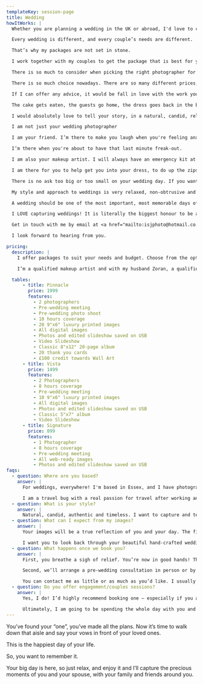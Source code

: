 ```yaml
---
templateKey: session-page
title: Wedding
howItWorks: |
  Whether you are planning a wedding in the UK or abroad, I'd love to chat!

  Every wedding is different, and every couple’s needs are different. 

  That’s why my packages are not set in stone. 

  I work together with my couples to get the package that is best for you, your needs – and your day. There is no wedding too big or too small. 

  There is so much to consider when picking the right photographer for you. 

  There is so much choice nowadays. There are so many different prices, and a lot of the time you don’t even know where to start! 

  If I can offer any advice, it would be fall in love with the work you see first. Your wedding photographs are the one thing that you will have left after the day has finished! 

  The cake gets eaten, the guests go home, the dress goes back in the box. The photographs are the one thing that really helps keep your memories of the day alive. The feelings rush back, and you get to relive the day over and over again every time you look through them. 

  I would absolutely love to tell your story, in a natural, candid, relaxed style. Capturing the raw real emotions and stories, giving you a visual heirloom to be proud of. 

  I am not just your wedding photographer  

  I am your friend. I’m there to make you laugh when you're feeling anxious. I’ll calm you down when you're stressed.

  I’m there when you're about to have that last minute freak-out.

  I am also your makeup artist. I will always have an emergency kit at the ready, and have lashes and glue for when the tears appear.

  I am there for you to help get you into your dress, to do up the zips, fix the ties, fasten the buckles, remind you you've got hair bands on your wrist, hold your bags, have the tissues ready, direct the guests, and can even transport your Auntie Joan to the reception.

  There is no ask too big or too small on your wedding day. If you want to see me, you'll see me. If you want me to blend in with the guests, I can certainly do that too. No two weddings are ever the same, and that is why I love my work so much!

  My style and approach to weddings is very relaxed, non-obtrusive and natural. I capture the moments as they unfold and tell your story through images.

  A wedding should be one of the most important, most memorable days of a couple’s life. As a couple you should be able to take in every single moment, and really enjoy the day you've spent so long planning.  As a photographer, I believe the moments should be captured and turned into memories. The raw emotions should be frozen in time, and the fun should be embraced – not forced, posed or set up. 

  I LOVE capturing weddings! It is literally the biggest honour to be a part of your day! I love how every single wedding and every single couple is different. I will work with and serve you, adapting to every environment. There is no wedding too big or too small.

  Get in touch with me by email at <a href="mailto:isjphoto@hotmail.co.uk">isjphoto@hotmail.co.uk</a> if you like my style and would like to know more.  

  I look forward to hearing from you.

pricing:
  description: |
    I offer packages to suit your needs and budget. Choose from the options below and please get in touch if you’d like anything a little different.

    I’m a qualified makeup artist and with my husband Zoran, a qualified and experienced hairdresser, we also offer hair and makeup packages with our company Krstev Kreates. If you’d like to add hair and makeup to your wedding package, click <a href="/sessions/hair-and-makeup">here</a> for more info.

  tables:
      - title: Pinnacle
        price: 1999
        features:
          - 2 photographers
          - Pre-wedding meeting
          - Pre-wedding photo shoot
          - 10 hours coverage
          - 20 9"x6" luxury printed images
          - All digital images
          - Photos and edited slideshow saved on USB
          - Video Slideshow
          - Classic 8"x12" 20-page album
          - 20 thank you cards
          - £100 credit towards Wall Art
      - title: Vista
        price: 1499
        features:
          - 2 Photographers
          - 8 hours coverage
          - Pre-wedding meeting
          - 10 9"x6" luxury printed images
          - All digital images
          - Photos and edited slideshow saved on USB
          - Classic 5"x7" album
          - Video Slideshow
      - title: Signature
        price: 899
        features:
          - 1 Photographer
          - 8 hours coverage
          - Pre-wedding meeting
          - All web-ready images
          - Photos and edited slideshow saved on USB
faqs:
  - question: Where are you based?
    answer: |
      For weddings, everywhere! I'm based in Essex, and I have photographed many local beautiful venues including Hedingham Castle, Gosfield Hall, Stockbrook Manor and Down Hall. I have photographed some amazing estate and manor houses in Kent and some classic and modern London Venues, for example Trinity House. I have travelled around the UK capturing weddings. 

      I am a travel bug with a real passion for travel after working and travelling the world on cruise ships and spending a year travelling Europe. So, if you’re planning a destination wedding (like I did), I would be more than happy to jump on a plane to tell your story! (Covid restrictions permitting). Contact me directly for a quotation. 
  - question: What is your style?
    answer: |
      Natural, candid, authentic and timeless. I want to capture and tell your story as it unfolds, giving a true representation of you and your day. I will capture the moments you won’t notice while you’re busy having fun and soaking up your day. I will also capture all the little details you spent months planning, so they won’t go unnoticed or get forgotten. Documentary style is a huge part of my work. A lot of my clients say that they forget I am there as I quietly move around, capturing every aspect of your day to retell a fabulous story. 
  - question: What can I expect from my images?
    answer: |
      Your images will be a true reflection of you and your day. The first time your bridesmaids see you in your dress. The nervous look of your groom as he is (im)patiently waiting for your arrival. The laughter, the tears, the looks of love. Best of all, the crazy dance moves once the party really gets started! I am not a photographer that will interrupt you to put you in awkward poses with your head looking left, whilst you balance on one leg, holding hands. 

      I want you to look back through your beautiful hand-crafted wedding album, and as you turn each page, all your memories of the day come flooding back.
  - question: What happens once we book you?
    answer: |
      First, you breathe a sigh of relief. You’re now in good hands! There’s a lot more to wedding photography than just taking beautiful photos on the day. 

      Second, we’ll arrange a pre-wedding consultation in person or by Zoom (covid restrictions dependant) so that we can discuss your wedding ideas and photography aims. That will give me more of an understanding of how your wedding day will go. You can trust me. I’ve been there. Before I had my own wedding, I had photographed lots of others and appreciated how much effort went into each day. But when planning mine, I really learned first-hand how stressful planning your day can be. So, I want to eliminate as much of that for you as possible.

      You can contact me as little or as much as you’d like. I usually become friends with most of my clients due to the amount of time we spend chatting. I can also help you with hair and makeup and recommend a videographer if you wish. You can rest assured that from the pre-wedding to the post-wedding process of selecting and editing photos and designing a beautiful wedding album, you have my full commitment.
  - question: Do you offer engagement/couples sessions?
    answer: |
      Yes, I do! I’d highly recommend booking one – especially if you are people who don’t really feel confident in front of the camera. These sessions are really informal and it’s a great way for us all to get to know each other more. You’ll see how I work and I can get a feel for your personalities and what your big day will be like. There is nothing worse than feeling awkward or not vibing with your photographer. 

      Ultimately, I am going to be spending the whole day with you and it’s your most important day. So, I want to be your friend. I want you to feel happy, safe and comfortable with me, because that’s when we get the best photos. This session can be at a location of your choice, at a place that’s special and important to you both, for example where you first met or got engaged. 
---
```

You’ve found your “one”, you’ve made all the plans. Now it’s time to walk down that aisle
and say your vows in front of your loved ones.

This is the happiest day of your life.

So, you want to remember it.

Your big day is here, so just relax, and enjoy it and I’ll capture the precious moments of you
and your spouse, with your family and friends around you.